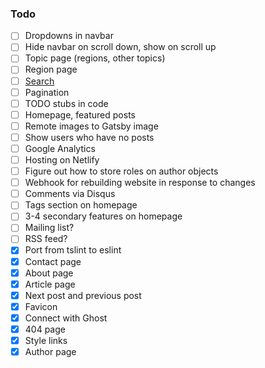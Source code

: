 ### Todo

- [ ] Dropdowns in navbar
- [ ] Hide navbar on scroll down, show on scroll up
- [ ] Topic page (regions, other topics)
- [ ] Region page
- [ ] [Search](https://www.gatsbyjs.org/packages/gatsby-plugin-flexsearch/)
- [ ] Pagination
- [ ] TODO stubs in code
- [ ] Homepage, featured posts
- [ ] Remote images to Gatsby image
- [ ] Show users who have no posts
- [ ] Google Analytics
- [ ] Hosting on Netlify
- [ ] Figure out how to store roles on author objects
- [ ] Webhook for rebuilding website in response to changes
- [ ] Comments via Disqus
- [ ] Tags section on homepage
- [ ] 3-4 secondary features on homepage
- [ ] Mailing list?
- [ ] RSS feed?
- [x] Port from tslint to eslint
- [x] Contact page
- [x] About page
- [x] Article page
- [x] Next post and previous post
- [x] Favicon
- [x] Connect with Ghost
- [x] 404 page
- [x] Style links
- [x] Author page
